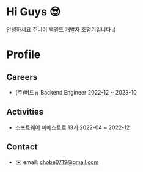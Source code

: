 <!--
**chobe111/chobe111** is a ✨ _special_ ✨ repository because its `README.md` (this file) appears on your GitHub profile.

Here a✉️re some ideas to get you started:

- 🔭 I’m currently working on ...
- 🌱 I’m currently learning ...
- 👯 I’m looking to collaborate on ...
- 🤔 I’m looking for help with ...
- 💬 Ask me about ...
- 📫 How to reach me: ...
- 😄 Pronouns: ...
- ⚡ Fun fact: ...
-->
# Hi Guys 😎

안녕하세요 주니어 백엔드 개발자 조명기입니다 :)
# Profile

## Careers
- (주)버드뷰 Backend Engineer 2022-12 ~ 2023-10

## Activities
- 소프트웨어 마에스트로 13기 2022-04 ~ 2022-12

## Contact
- ✉️ email: chobe0719@gmail.com


